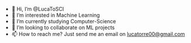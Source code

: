 - 👋 Hi, I’m @LucaToSCI
- 👀 I’m interested in Machine Learning 
- 🌱 I’m currently studying Computer-Science 
- 💞️ I’m looking to collaborate on ML projects 
- 📫 How to reach me? Just send me an email on lucatorre00@gmail.com

<!---
LucaToSCI/LucaToSCI is a ✨ special ✨ repository because its `README.md` (this file) appears on your GitHub profile.
You can click the Preview link to take a look at your changes.
--->
